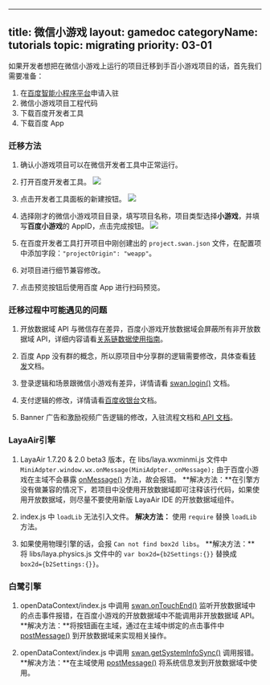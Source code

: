 
---
title: 微信小游戏
layout: gamedoc
categoryName: tutorials
topic: migrating
priority: 03-01
---

如果开发者想把在微信小游戏上运行的项目迁移到手百小游戏项目的话，首先我们需要准备：

1. 在[百度智能小程序平台](https://smartprogram.baidu.com/mappconsole/main/login)申请入驻
2. 微信小游戏项目工程代码
3. 下载百度开发者工具
4. 下载百度 App

### 迁移方法

1. 确认小游戏项目可以在微信开发者工具中正常运行。

2. 打开百度开发者工具。
![](/img/game/tutorials/transferimg00.png)

3. 点击开发者工具面板的新建按钮。
![](/img/game/tutorials/create.png)

4. 选择刚才的微信小游戏项目目录，填写项目名称，项目类型选择**小游戏**，并填写**百度小游戏**的 AppID，点击完成按钮。
![](/img/game/tutorials/fillin.png)

5. 在百度开发者工具打开项目中刚创建出的 `project.swan.json` 文件，在配置项中添加字段：`"projectOrigin": "weapp"`。

6. 对项目进行细节兼容修改。

7. 点击预览按钮后使用百度 App 进行扫码预览。

### 迁移过程中可能遇见的问题

1. 开放数据域 API 与微信存在差异，百度小游戏开放数据域会屏蔽所有非开放数据域 API，详细内容请看[关系链数据使用指南](/game/tutorials/open_api/guide/)。

2. 百度 App 没有群的概念，所以原项目中分享群的逻辑需要修改，具体查看[转发](/game/api/share/onShareAppMessage/)文档。

3. 登录逻辑和场景跟微信小游戏有差异，详情请看 [swan.login()](/game/api/openApi/login/#swan-login) 文档。

4. 支付逻辑的修改，详情请看[百度收银台](/game/api/openApi/requestPolymerPayment/#swan-requestPolymerPayment)文档。

5. Banner 广告和激励视频广告逻辑的修改，入驻流程文档和[ API 文档](/game/api/ad/bannerAd/)。

### LayaAir引擎

1. LayaAir 1.7.20 & 2.0 beta3 版本，在 libs/laya.wxminmi.js 文件中 `MiniAdpter.window.wx.onMessage(MiniAdpter._onMessage);` 由于百度小游戏在主域不会暴露 [onMessage()](/game/api/openApi/openDataContext/#swan-onMessage) 方法，故会报错。
**解决方法：**在引擎方没有做兼容的情况下，若项目中没使用开放数据域即可注释该行代码，如果使用开放数据域，则尽量不要使用新版 LayaAir IDE 的开放数据域组件。

2. index.js 中 `loadLib` 无法引入文件。
**解决方法：** 使用 `require` 替换 `loadLib` 方法。

3. 如果使用物理引擎的话，会报 `Can not find box2d libs`。
**解决方法：**将 libs/laya.physics.js 文件中的 `var box2d={b2Settings:{}}` 替换成 ` box2d={b2Settings:{}}`。

### 白鹭引擎

1. openDataContext/index.js 中调用 [swan.onTouchEnd()](/game/api/system/touchEvents/#swan-onTouchEnd) 监听开放数据域中的点击事件报错，在百度小游戏的开放数据域中不能调用非开放数据域 API。
**解决方法：**将按钮画在主域，通过在主域中绑定的点击事件中 [postMessage()](/game/api/openApi/openDataContext/#openDataContext-postMessage) 到开放数据域来实现相关操作。

2. openDataContext/index.js 中调用 [swan.getSystemInfoSync()](/game/api/system/systemInfo/) 调用报错。
**解决方法：**在主域使用 [postMessage()](/game/api/openApi/openDataContext/#openDataContext-postMessage) 将系统信息发到开放数据域中使用。
